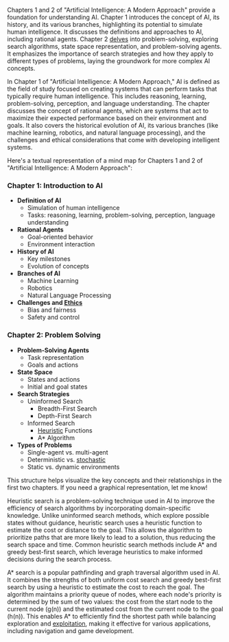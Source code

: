 Chapters 1 and 2 of "Artificial Intelligence: A Modern Approach" provide a foundation for understanding AI. Chapter 1 introduces the concept of AI, its history, and its various branches, highlighting its potential to simulate human intelligence. It discusses the definitions and approaches to AI, including rational agents. Chapter 2 [delves]() into problem-solving, exploring search algorithms, state space representation, and problem-solving agents. It emphasizes the importance of search strategies and how they apply to different types of problems, laying the groundwork for more complex AI concepts.

In Chapter 1 of "Artificial Intelligence: A Modern Approach," AI is defined as the field of study focused on creating systems that can perform tasks that typically require human intelligence. This includes reasoning, learning, problem-solving, perception, and language understanding. The chapter discusses the concept of rational agents, which are systems that act to maximize their expected performance based on their environment and goals. It also covers the historical evolution of AI, its various branches (like machine learning, robotics, and natural language processing), and the challenges and ethical considerations that come with developing intelligent systems.

Here's a textual representation of a mind map for Chapters 1 and 2 of "Artificial Intelligence: A Modern Approach":

### Chapter 1: Introduction to AI
- **Definition of AI**
  - Simulation of human intelligence
  - Tasks: reasoning, learning, problem-solving, perception, language understanding
- **Rational Agents**
  - Goal-oriented behavior
  - Environment interaction
- **History of AI**
  - Key milestones
  - Evolution of concepts
- **Branches of AI**
  - Machine Learning
  - Robotics
  - Natural Language Processing
- **Challenges and [Ethics]()**
  - Bias and fairness
  - Safety and control

### Chapter 2: Problem Solving
- **Problem-Solving Agents**
  - Task representation
  - Goals and actions
- **State Space**
  - States and actions
  - Initial and goal states
- **Search Strategies**
  - Uninformed Search
    - Breadth-First Search
    - Depth-First Search
  - Informed Search
    - [Heuristic]() Functions
    - A* Algorithm
- **Types of Problems**
  - Single-agent vs. multi-agent
  - Deterministic vs. [stochastic]()
  - Static vs. dynamic environments

This structure helps visualize the key concepts and their relationships in the first two chapters. If you need a graphical representation, let me know!

Heuristic search is a problem-solving technique used in AI to improve the efficiency of search algorithms by incorporating domain-specific knowledge. Unlike uninformed search methods, which explore possible states without guidance, heuristic search uses a heuristic function to estimate the cost or distance to the goal. This allows the algorithm to prioritize paths that are more likely to lead to a solution, thus reducing the search space and time. Common heuristic search methods include A* and greedy best-first search, which leverage heuristics to make informed decisions during the search process.


A* search is a popular pathfinding and graph traversal algorithm used in AI. It combines the strengths of both uniform cost search and greedy best-first search by using a heuristic to estimate the cost to reach the goal. The algorithm maintains a priority queue of nodes, where each node's priority is determined by the sum of two values: the cost from the start node to the current node (g(n)) and the estimated cost from the current node to the goal (h(n)). This enables A* to efficiently find the shortest path while balancing exploration and [exploitation](), making it effective for various applications, including navigation and game development.